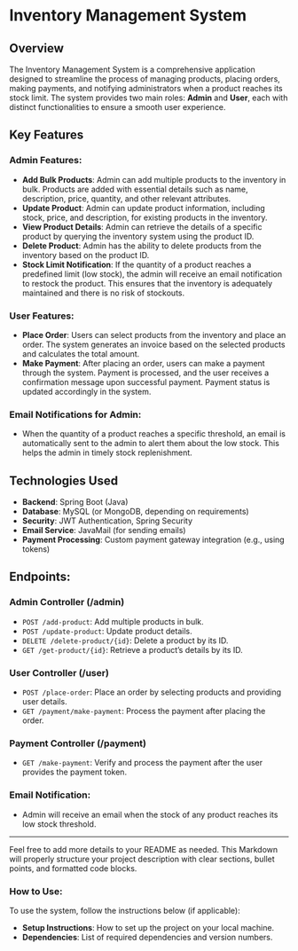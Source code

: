 # Inventory Management System

## Overview
The Inventory Management System is a comprehensive application designed to streamline the process of managing products, placing orders, making payments, and notifying administrators when a product reaches its stock limit. The system provides two main roles: **Admin** and **User**, each with distinct functionalities to ensure a smooth user experience.

## Key Features

### Admin Features:
- **Add Bulk Products**: Admin can add multiple products to the inventory in bulk. Products are added with essential details such as name, description, price, quantity, and other relevant attributes.
- **Update Product**: Admin can update product information, including stock, price, and description, for existing products in the inventory.
- **View Product Details**: Admin can retrieve the details of a specific product by querying the inventory system using the product ID.
- **Delete Product**: Admin has the ability to delete products from the inventory based on the product ID.
- **Stock Limit Notification**: If the quantity of a product reaches a predefined limit (low stock), the admin will receive an email notification to restock the product. This ensures that the inventory is adequately maintained and there is no risk of stockouts.

### User Features:
- **Place Order**: Users can select products from the inventory and place an order. The system generates an invoice based on the selected products and calculates the total amount.
- **Make Payment**: After placing an order, users can make a payment through the system. Payment is processed, and the user receives a confirmation message upon successful payment. Payment status is updated accordingly in the system.

### Email Notifications for Admin:
- When the quantity of a product reaches a specific threshold, an email is automatically sent to the admin to alert them about the low stock. This helps the admin in timely stock replenishment.

## Technologies Used
- **Backend**: Spring Boot (Java)
- **Database**: MySQL (or MongoDB, depending on requirements)
- **Security**: JWT Authentication, Spring Security
- **Email Service**: JavaMail (for sending emails)
- **Payment Processing**: Custom payment gateway integration (e.g., using tokens)

## Endpoints:

### Admin Controller (/admin)
- `POST /add-product`: Add multiple products in bulk.
- `POST /update-product`: Update product details.
- `DELETE /delete-product/{id}`: Delete a product by its ID.
- `GET /get-product/{id}`: Retrieve a product’s details by its ID.

### User Controller (/user)
- `POST /place-order`: Place an order by selecting products and providing user details.
- `GET /payment/make-payment`: Process the payment after placing the order.

### Payment Controller (/payment)
- `GET /make-payment`: Verify and process the payment after the user provides the payment token.

### Email Notification:
- Admin will receive an email when the stock of any product reaches its low stock threshold.

---

Feel free to add more details to your README as needed. This Markdown will properly structure your project description with clear sections, bullet points, and formatted code blocks.

### How to Use:
To use the system, follow the instructions below (if applicable):
- **Setup Instructions**: How to set up the project on your local machine.
- **Dependencies**: List of required dependencies and version numbers.

